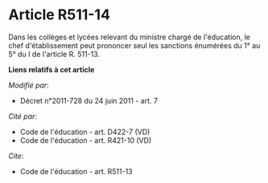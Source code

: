# Article R511-14

Dans les collèges et lycées relevant du ministre chargé de l'éducation, le chef d'établissement peut prononcer seul les
sanctions énumérées du 1° au 5° du I de l'article R. 511-13.

**Liens relatifs à cet article**

_Modifié par_:

  - Décret n°2011-728 du 24 juin 2011 - art. 7

_Cité par_:

  - Code de l'éducation - art. D422-7 (VD)
  - Code de l'éducation - art. R421-10 (VD)

_Cite_:

  - Code de l'éducation - art. R511-13

